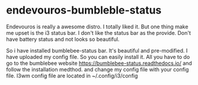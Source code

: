 # endevouros-bumbleble-status
Endevouros is really a awesome distro. I totally liked it. But one thing make me upset is the i3 status bar. I don't like the status bar as the provide. Don't have battery status and not looks so beautiful.

So i have installed bumblebee-status bar. It's beautiful and pre-modified. I have uploaded my config file. So you can easily install it.
All you have to do go to the bumblebee website https://bumblebee-status.readthedocs.io/ and follow the installation medthod. and change my config file with your config file.
I3wm config file are located in ~/.config/i3/config
